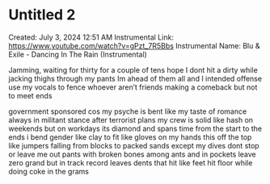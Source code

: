# Untitled 2

Created: July 3, 2024 12:51 AM
Instrumental Link: https://www.youtube.com/watch?v=gPzt_7R5Bbs
Instrumental Name: Blu & Exile - Dancing In The Rain (Instrumental)

Jamming, waiting for thirty for a couple of tens
hope I dont hit a dirty while jacking thighs through my pants
Im ahead of them all and I intended offense
use my vocals to fence whoever aren’t friends
making a comeback but not to meet ends 

government sponsored cos my psyche is bent like my taste of romance
always in militant stance after terrorist plans
my crew is solid like hash on weekends but on workdays its diamond and spans time from the start to the ends
i bend gender like clay to fit like gloves on my hands
this off the top like jumpers falling from blocks to packed sands
except my dives dont stop or leave me out pants with broken bones among ants
and in pockets leave zero grand but in track record leaves dents
that hit like feet hit floor while doing coke in the grams